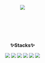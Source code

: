 <div align="center">
  <img src="https://capsule-render.vercel.app/api?type=wave&color=auto&height=300&section=header&text=capsule%20render&fontSize=90" /> 
  <br /> <br /><br /> <br /><br /> <br />
  <h3>✨Stacks✨</h3>
  <img src="https://img.shields.io/badge/HTML-E34F26?style=for-the-badge&logo=HTML5&logoColor=black">  <img src="https://img.shields.io/badge/CSS-1572B6?style=for-the-badge&logo=CSS3&logoColor=black">  <img src="https://img.shields.io/badge/JAVASCRIPT-F7DF1E?style=for-the-badge&logo=JavaScript&logoColor=black">  <img src="https://img.shields.io/badge/REACT-61DAFB?style=for-the-badge&logo=React&logoColor=black">  <img src="https://img.shields.io/badge/SLACK-4A154B?style=for-the-badge&logo=Slack&logoColor=black">  <img src="https://img.shields.io/badge/FIGMA-F24E1E?style=for-the-badge&logo=Figma&logoColor=black">

</div>
